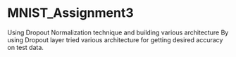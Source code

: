 # MNIST_Assignment3
Using Dropout Normalization technique and building various architecture
By using Dropout layer tried various architecture for getting desired accuracy on test data.
